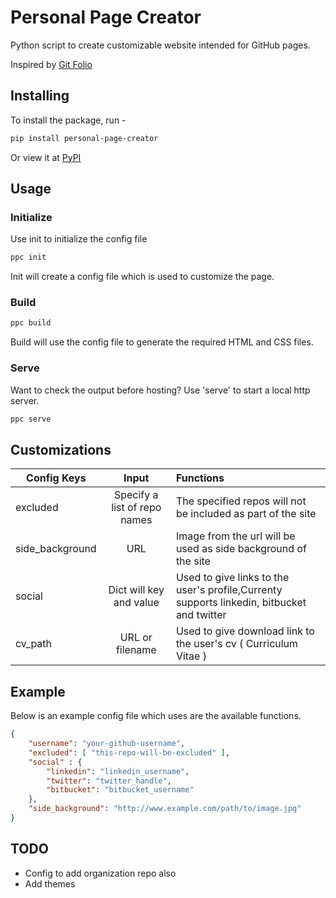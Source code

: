 # Personal Page Creator
Python script to create customizable website intended for GitHub pages.

Inspired by [Git Folio](https://github.com/imfunniee/gitfolio)

## Installing
To install the package, run - 
```bash
pip install personal-page-creator
```

Or view it at [PyPI](https://pypi.org/project/personal-page-creator/)

## Usage

### Initialize

Use init to initialize the config file
```bash
ppc init
```
Init will create a config file which is used to customize the page.

### Build

```bash
ppc build
```
Build will use the config file to generate the required HTML and CSS files.

### Serve

Want to check the output before hosting? Use 'serve' to start a local http server.

```bash
ppc serve
```

## Customizations

| Config Keys        | Input           | Functions     |
| -------------  |:-------------:|:---------------------|
| excluded | Specify a list of repo names | The specified repos will not be included as part of the site|
| side_background| URL | Image from the url will be used as side background of the site |
| social | Dict will key and value | Used to give links to the user's profile,Currenty supports linkedin, bitbucket and twitter |
| cv_path | URL or filename | Used to give download link to the user's cv ( Curriculum Vitae ) |

## Example 
Below is an example config file which uses are the available functions.

```json
{
    "username": "your-github-username",
    "excluded": [ "this-repo-will-be-excluded" ],
    "social" : {
        "linkedin": "linkedin_username",
        "twitter": "twitter_handle",
        "bitbucket": "bitbucket_username"
    },
    "side_background": "http://www.example.com/path/to/image.jpg"
}
```

## TODO

- Config to add organization repo also
- Add themes


